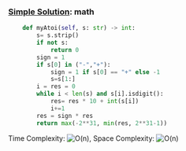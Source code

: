 ### [Simple Solution](/String/atoi/basic_sol.py): math

```python
    def myAtoi(self, s: str) -> int:
        s= s.strip()
        if not s:
            return 0
        sign = 1 
        if s[0] in ("-","+"):
            sign = 1 if s[0] == "+" else -1
            s=s[1:]
        i = res = 0
        while i < len(s) and s[i].isdigit():
            res= res * 10 + int(s[i])
            i+=1
        res = sign * res
        return max(-2**31, min(res, 2**31-1))
```

Time Complexity: ![O(n)](<https://latex.codecogs.com/svg.image?\inline&space;O(n)>), Space Complexity: ![O(n)](<https://latex.codecogs.com/svg.image?\inline&space;O(n)>)